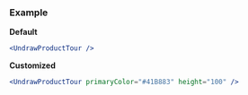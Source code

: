 ### Example

**Default**
```jsx
<UndrawProductTour />
```

**Customized**
```jsx
<UndrawProductTour primaryColor="#41B883" height="100" />
```
